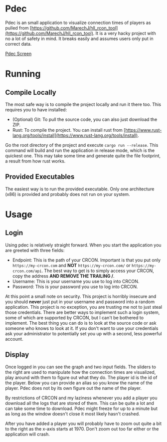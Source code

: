 # Pdec

Pdec is an small application to visualize connection times of players as pulled from [https://github.com/MarechJ/hll_rcon_tool](https://github.com/MarechJ/hll_rcon_tool).
It is a very hacky project with no a lot of safety in mind.
It breaks easily and assumes users only put in correct data.

[Pdec Screen](./pdec-screenshot.png)

# Running

## Compile Locally

The most safe way is to compile the project locally and run it there too. 
This requires you to have installed:

- (Optional) Git: To pull the source code, you can also just download the ZIP.
- Rust: To compile the project. You can install rust from [https://www.rust-lang.org/tools/install](https://www.rust-lang.org/tools/install).

Go the root directory of the project and execute `cargo run --release`.
This command will build and run the application in release mode, which is the quickest one.
This may take some time and generate quite the file footprint, a result from how rust works.

## Provided Executables

The easiest way is to run the provided executable. 
Only one architecture (x86) is provided and probably does not run on your system.


# Usage

## Login

Using pdec is relatively straight forward.
When you start the application you are greeted with three fields:

- Endpoint: This is the path of your CRCON.
Important is that you put only `https://my-crcon.com` and **NOT** `https://my-crcon.com/` or `https://my-crcon.com/api`.
The best way to get is to simply access your CRCON, copy the address **AND REMOVE THE TRAILING /**.
- Username: This is your username you use to log into CRCON.
- Password: This is your password you use to log into CRCON.

At this point a small note on security.
This project is horribly insecure and you should **never** just put in your username and password into a random application.
This project is no exception, you are trusting me not to just steal those credentials.
There are better ways to implement such a login system, some of which are supported by CRCON, but I can't be bothered to implement.
The best thing you can do is to look at the source code or ask someone who knows to look at it.
If you don't want to use your credentials ask your administrator to potentially set you up with a second, less powerful account.

## Display

Once logged in you can see the graph and two input fields. 
The sliders to the right are used to manipulate how the connection times are visualized, play around with them to figure out what they do.
The player id is the id of the player.
Below you can provide an alias so you know the name of the player.
Pdec does not by its own figure out the name of the player.

By restrictions of CRCON and my laziness whenever you add a player you download all the logs that are stored of them.
This can be quite a lot and can take some time to download.
Pdec might freeze for up to a minute but as long as the window doesn't close it most likely hasn't crashed.

After you have added a player you will probably have to zoom out quite a bit to the right as the x-axis starts at 1970.
Don't zoom out too far either or the application will crash.
